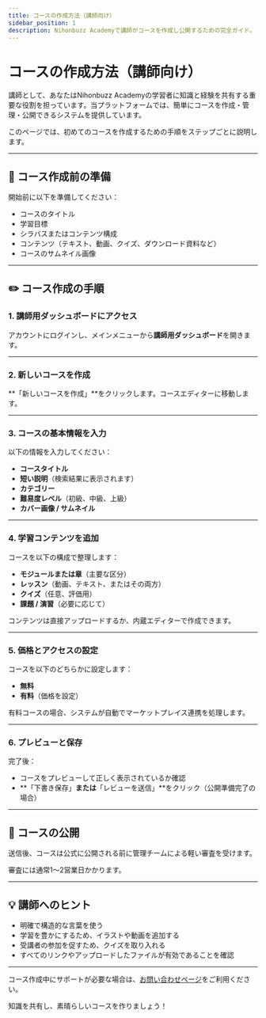 ```yaml
---
title: コースの作成方法（講師向け）
sidebar_position: 1
description: Nihonbuzz Academyで講師がコースを作成し公開するための完全ガイド。
---
```


# コースの作成方法（講師向け）

講師として、あなたはNihonbuzz Academyの学習者に知識と経験を共有する重要な役割を担っています。当プラットフォームでは、簡単にコースを作成・管理・公開できるシステムを提供しています。

このページでは、初めてのコースを作成するための手順をステップごとに説明します。

---

## 🎯 コース作成前の準備

開始前に以下を準備してください：

- コースのタイトル
- 学習目標
- シラバスまたはコンテンツ構成
- コンテンツ（テキスト、動画、クイズ、ダウンロード資料など）
- コースのサムネイル画像

---

## ✏️ コース作成の手順

### 1. **講師用ダッシュボードにアクセス**
アカウントにログインし、メインメニューから**講師用ダッシュボード**を開きます。

---

### 2. **新しいコースを作成**
**「新しいコースを作成」**をクリックします。コースエディターに移動します。

---

### 3. **コースの基本情報を入力**
以下の情報を入力してください：

- **コースタイトル**
- **短い説明**（検索結果に表示されます）
- **カテゴリー**
- **難易度レベル**（初級、中級、上級）
- **カバー画像 / サムネイル**

---

### 4. **学習コンテンツを追加**
コースを以下の構成で整理します：

- **モジュールまたは章**（主要な区分）
- **レッスン**（動画、テキスト、またはその両方）
- **クイズ**（任意、評価用）
- **課題 / 演習**（必要に応じて）

コンテンツは直接アップロードするか、内蔵エディターで作成できます。

---

### 5. **価格とアクセスの設定**
コースを以下のどちらかに設定します：

- **無料**
- **有料**（価格を設定）

有料コースの場合、システムが自動でマーケットプレイス連携を処理します。

---

### 6. **プレビューと保存**
完了後：

- コースをプレビューして正しく表示されているか確認
- **「下書き保存」**または**「レビューを送信」**をクリック（公開準備完了の場合）

---

## 📢 コースの公開

送信後、コースは公式に公開される前に管理チームによる軽い審査を受けます。

審査には通常1～2営業日かかります。

---

## 💡 講師へのヒント

- 明確で構造的な言葉を使う
- 学習を豊かにするため、イラストや動画を追加する
- 受講者の参加を促すため、クイズを取り入れる
- すべてのリンクやアップロードしたファイルが有効であることを確認

---

コース作成中にサポートが必要な場合は、[お問い合わせページ](../hubungi-kami.md)をご利用ください。

知識を共有し、素晴らしいコースを作りましょう！
